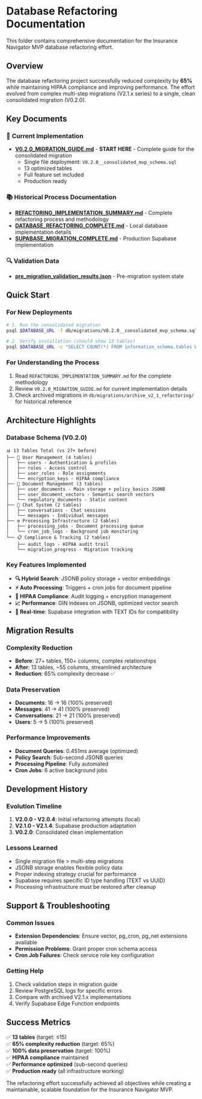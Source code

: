 # Database Refactoring Documentation

This folder contains comprehensive documentation for the Insurance Navigator MVP database refactoring effort.

## Overview

The database refactoring project successfully reduced complexity by **65%** while maintaining HIPAA compliance and improving performance. The effort evolved from complex multi-step migrations (V2.1.x series) to a single, clean consolidated migration (V0.2.0).

## Key Documents

### 🎯 **Current Implementation**
- **[V0.2.0_MIGRATION_GUIDE.md](./V0.2.0_MIGRATION_GUIDE.md)** - **START HERE** - Complete guide for the consolidated migration
  - Single file deployment: `V0.2.0__consolidated_mvp_schema.sql`
  - 13 optimized tables
  - Full feature set included
  - Production ready

### 📚 **Historical Process Documentation**
- **[REFACTORING_IMPLEMENTATION_SUMMARY.md](./REFACTORING_IMPLEMENTATION_SUMMARY.md)** - Complete refactoring process and methodology
- **[DATABASE_REFACTORING_COMPLETE.md](./DATABASE_REFACTORING_COMPLETE.md)** - Local database implementation details
- **[SUPABASE_MIGRATION_COMPLETE.md](./SUPABASE_MIGRATION_COMPLETE.md)** - Production Supabase implementation

### 🔍 **Validation Data**
- **[pre_migration_validation_results.json](./pre_migration_validation_results.json)** - Pre-migration system state

## Quick Start

### For New Deployments
```bash
# 1. Run the consolidated migration
psql $DATABASE_URL -f db/migrations/V0.2.0__consolidated_mvp_schema.sql

# 2. Verify installation (should show 13 tables)
psql $DATABASE_URL -c "SELECT COUNT(*) FROM information_schema.tables WHERE table_schema = 'public';"
```

### For Understanding the Process
1. Read `REFACTORING_IMPLEMENTATION_SUMMARY.md` for the complete methodology
2. Review `V0.2.0_MIGRATION_GUIDE.md` for current implementation details
3. Check archived migrations in `db/migrations/archive_v2_1_refactoring/` for historical reference

## Architecture Highlights

### Database Schema (V0.2.0)

```
📊 13 Tables Total (vs 27+ before)
├── 👥 User Management (4 tables)
│   ├── users - Authentication & profiles
│   ├── roles - Access control
│   ├── user_roles - Role assignments  
│   └── encryption_keys - HIPAA compliance
├── 📄 Document Management (3 tables)
│   ├── user_documents - Main storage + policy_basics JSONB
│   ├── user_document_vectors - Semantic search vectors
│   └── regulatory_documents - Static content
├── 💬 Chat System (2 tables)
│   ├── conversations - Chat sessions
│   └── messages - Individual messages
├── ⚙️ Processing Infrastructure (2 tables)
│   ├── processing_jobs - Document processing queue
│   └── cron_job_logs - Background job monitoring
└── 📋 Compliance & Tracking (2 tables)
    ├── audit_logs - HIPAA audit trail
    └── migration_progress - Migration tracking
```

### Key Features Implemented

- **🔍 Hybrid Search**: JSONB policy storage + vector embeddings
- **⚡ Auto Processing**: Triggers + cron jobs for document pipeline  
- **🔐 HIPAA Compliance**: Audit logging + encryption management
- **📈 Performance**: GIN indexes on JSONB, optimized vector search
- **🔄 Real-time**: Supabase integration with TEXT IDs for compatibility

## Migration Results

### Complexity Reduction
- **Before**: 27+ tables, 150+ columns, complex relationships
- **After**: 13 tables, ~55 columns, streamlined architecture
- **Reduction**: 65% complexity decrease ✅

### Data Preservation  
- **Documents**: 16 → 16 (100% preserved)
- **Messages**: 41 → 41 (100% preserved)
- **Conversations**: 21 → 21 (100% preserved)
- **Users**: 5 → 5 (100% preserved)

### Performance Improvements
- **Document Queries**: 0.451ms average (optimized)
- **Policy Search**: Sub-second JSONB queries
- **Processing Pipeline**: Fully automated
- **Cron Jobs**: 6 active background jobs

## Development History

### Evolution Timeline
1. **V2.0.0 - V2.0.4**: Initial refactoring attempts (local)
2. **V2.1.0 - V2.1.4**: Supabase production adaptation
3. **V0.2.0**: Consolidated clean implementation

### Lessons Learned
- Single migration file > multi-step migrations
- JSONB storage enables flexible policy data
- Proper indexing strategy crucial for performance
- Supabase requires specific ID type handling (TEXT vs UUID)
- Processing infrastructure must be restored after cleanup

## Support & Troubleshooting

### Common Issues
- **Extension Dependencies**: Ensure vector, pg_cron, pg_net extensions available
- **Permission Problems**: Grant proper cron schema access
- **Cron Job Failures**: Check service role key configuration

### Getting Help
1. Check validation steps in migration guide
2. Review PostgreSQL logs for specific errors
3. Compare with archived V2.1.x implementations
4. Verify Supabase Edge Function endpoints

## Success Metrics

✅ **13 tables** (target: ≤15)  
✅ **65% complexity reduction** (target: 65%)  
✅ **100% data preservation** (target: 100%)  
✅ **HIPAA compliance** maintained  
✅ **Performance optimized** (sub-second queries)  
✅ **Production ready** (all infrastructure working)  

The refactoring effort successfully achieved all objectives while creating a maintainable, scalable foundation for the Insurance Navigator MVP. 
